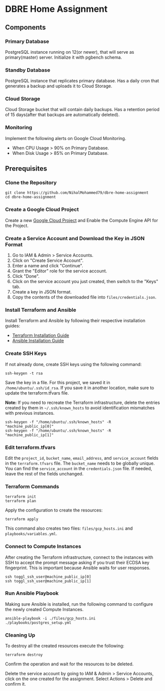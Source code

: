 # DBRE Home Assignment
## Components
### Primary Database
PostgreSQL instance running on 12(or newer), that will serve as primary(master) server. Initialize it with pgbench schema.

### Standby Database
PostgreSQL instance that replicates primary database. Has a daily cron that generates a backup and uploads it to Cloud Storage.

### Cloud Storage
Cloud Storage bucket that will contain daily backups. Has a retention period of 15 days(after that backups are automatically deleted).

### Monitoring
Implement the following alerts on Google Cloud Monitoring.
- When CPU Usage > 90% on Primary Database.
- When Disk Usage > 85% on Primary Database.

## Prerequisites
### Clone the Repository
    git clone https://github.com/NihalMohammed79/dbre-home-assignment
    cd dbre-home-assignment

### Create a Google Cloud Project
Create a new [Google Cloud Project](https://console.cloud.google.com/welcome) and Enable the Compute Engine API for the Project.

### Create a Service Account and Download the Key in JSON Format
1. Go to IAM & Admin > Service Accounts.
2. Click on "Create Service Account".
3. Enter a name and click "Continue".
4. Grant the "Editor" role for the service account.
5. Click "Done".
6. Click on the service account you just created, then switch to the "Keys" tab.
7. Create a key in JSON format.
8. Copy the contents of the downloaded file into `files/credentials.json`.

### Install Terraform and Ansible
Install Terraform and Ansible by following their respective installation guides:
- [Terraform Installation Guide](https://developer.hashicorp.com/terraform/tutorials/aws-get-started/install-cli)
- [Ansible Installation Guide](https://docs.ansible.com/ansible/latest/installation_guide/intro_installation.html)

### Create SSH Keys
If not already done, create SSH keys using the following command:
    
    ssh-keygen -t rsa

Save the key in a file. For this project, we saved it in `/home/ubuntu/.ssh/id_rsa`. If you save it in another location, make sure to update the terraform.tfvars file.

**Note:** If you need to recreate the Terraform infrastructure, delete the entries created by them in `~/.ssh/known_hosts` to avoid identification mismatches with previous instances.

    ssh-keygen -f "/home/ubuntu/.ssh/known_hosts" -R "machine_public_ip[0]"
    ssh-keygen -f "/home/ubuntu/.ssh/known_hosts" -R "machine_public_ip[1]"

### Edit terraform.tfvars
Edit the `project_id`, `bucket_name`, `email_address`, and `service_account` fields in the `terraform.tfvars` file. The `bucket_name` needs to be globally unique. You can find the `service_account` in the `credentials.json` file. If needed, leave the rest of the fields unchanged.

### Terraform Commands
    terraform init
    terraform plan

Apply the configuration to create the resources:
    
    terraform apply

This command also creates two files: `files/gcp_hosts.ini` and `playbooks/variables.yml`.

### Connect to Compute Instances
After creating the Terraform infrastructure, connect to the instances with SSH to accept the prompt message asking if you trust their ECDSA key fingerprint. This is important because Ansible waits for user responses.

    ssh toggl_ssh_user@machine_public_ip[0]
    ssh toggl_ssh_user@machine_public_ip[1]

### Run Ansible Playbook
Making sure Ansible is installed, run the following command to configure the newly created Compute Instances.
    
    ansible-playbook -i ./files/gcp_hosts.ini ./playbooks/postgres_setup.yml

### Cleaning Up
To destroy all the created resources execute the following:
    
    terraform destroy

Confirm the operation and wait for the resources to be deleted.

Delete the service account by going to IAM & Admin > Service Accounts, click on the one created for the assignment. Select Actions > Delete and confirm it.